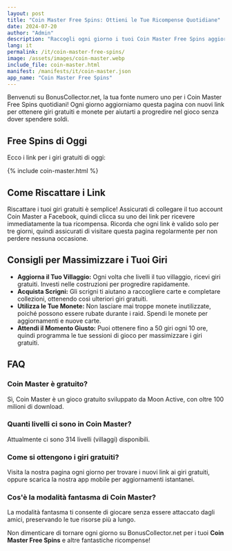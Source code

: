 ```yaml
---
layout: post
title: "Coin Master Free Spins: Ottieni le Tue Ricompense Quotidiane"
date: 2024-07-20
author: "Admin"
description: "Raccogli ogni giorno i tuoi Coin Master Free Spins aggiornati e incrementa il tuo villaggio con le migliori ricompense."
lang: it
permalink: /it/coin-master-free-spins/
image: /assets/images/coin-master.webp
include_file: coin-master.html
manifest: /manifests/it/coin-master.json
app_name: "Coin Master Free Spins"
---
```


Benvenuti su BonusCollector.net, la tua fonte numero uno per i Coin Master Free Spins quotidiani! Ogni giorno aggiorniamo questa pagina con nuovi link per ottenere giri gratuiti e monete per aiutarti a progredire nel gioco senza dover spendere soldi.

## Free Spins di Oggi

Ecco i link per i giri gratuiti di oggi:

{% include coin-master.html %}

## Come Riscattare i Link

Riscattare i tuoi giri gratuiti è semplice! Assicurati di collegare il tuo account Coin Master a Facebook, quindi clicca su uno dei link per ricevere immediatamente la tua ricompensa. Ricorda che ogni link è valido solo per tre giorni, quindi assicurati di visitare questa pagina regolarmente per non perdere nessuna occasione.

## Consigli per Massimizzare i Tuoi Giri

- **Aggiorna il Tuo Villaggio:** Ogni volta che livelli il tuo villaggio, ricevi giri gratuiti. Investi nelle costruzioni per progredire rapidamente.
- **Acquista Scrigni:** Gli scrigni ti aiutano a raccogliere carte e completare collezioni, ottenendo così ulteriori giri gratuiti.
- **Utilizza le Tue Monete:** Non lasciare mai troppe monete inutilizzate, poiché possono essere rubate durante i raid. Spendi le monete per aggiornamenti e nuove carte.
- **Attendi il Momento Giusto:** Puoi ottenere fino a 50 giri ogni 10 ore, quindi programma le tue sessioni di gioco per massimizzare i giri gratuiti.

## FAQ

### Coin Master è gratuito?

Sì, Coin Master è un gioco gratuito sviluppato da Moon Active, con oltre 100 milioni di download.

### Quanti livelli ci sono in Coin Master?

Attualmente ci sono 314 livelli (villaggi) disponibili.

### Come si ottengono i giri gratuiti?

Visita la nostra pagina ogni giorno per trovare i nuovi link ai giri gratuiti, oppure scarica la nostra app mobile per aggiornamenti istantanei.

### Cos'è la modalità fantasma di Coin Master?

La modalità fantasma ti consente di giocare senza essere attaccato dagli amici, preservando le tue risorse più a lungo.

Non dimenticare di tornare ogni giorno su BonusCollector.net per i tuoi **Coin Master Free Spins** e altre fantastiche ricompense!